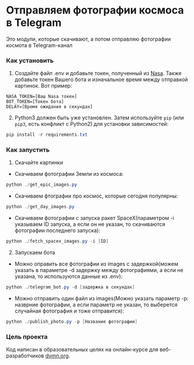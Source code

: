 # Отправляем фотографии космоса в Telegram

Это модули, которые скачивают, а потом отправляю фотографии космота в Telegram-канал

### Как установить

1. Создайте файл .env и добавьте токен, полученный из [Nasa](https://api.nasa.gov/). Также добавьте токен Вашего бота и изначальное время между отправкой картинок. Вот пример:
```
NASA_TOKEN=[Ваш Nasa токен]
BOT_TOKEN=[Токен бота]
DELAY=[Время ожидания в секундах]
```

2. Python3 должен быть уже установлен. 
Затем используйте `pip` (или `pip3`, есть конфликт с Python2) для установки зависимостей:
```powershell
pip install -r requirements.txt
```


### Как запустить

1. Скачайте картинки
  - Скачиваем фотографии Земли из космоса: 
  ```powershell
  python ./get_epic_images.py 
  ```
  - Скачиваем фтографии про космос, которые сегодня популярны: 
  ```powershell
  python ./get_day_images.py
  ```
  - Скачиваем фотографии с запуска ракет SpaceX(параметром -i указываем ID запуска, а если он не указан, то скачиваются фотографии последнего запуска): 
  ```powershell
  python ./fetch_spacex_images.py -i [ID]
  ```

2. Запускаем бота
  - Можно оправить все фотографии из images с задержкой(можем указать в параметре -d задержку между фотографиями, а если не указана, то используются данные из .env): 
  ```powershell
  python ./telegram_bot.py -d [задержка в секундах]
  ```
  - Можно отправить один файл из images(Можно указать параметр -p: назврние фотографии, а если параметр не указан, то выберется случайная фотография и тоже отправится): 
  ```powershell
  python ./publish_photo.py -p [Название фотографии]
  ```

### Цель проекта

Код написан в образовательных целях на онлайн-курсе для веб-разработчиков [dvmn.org](https://dvmn.org/).
